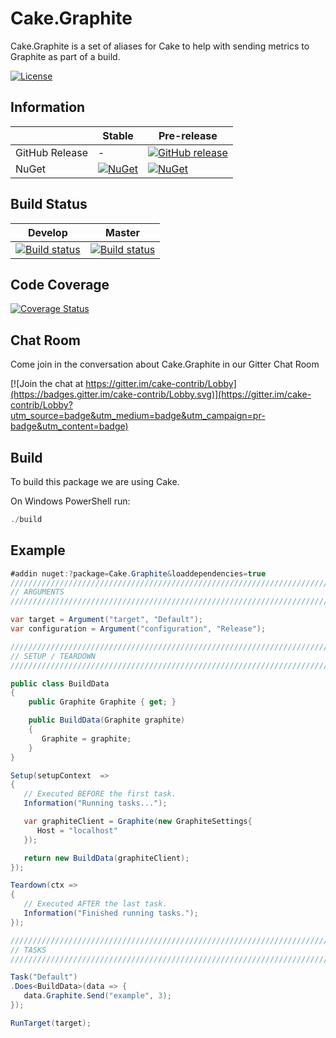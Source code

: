 # Cake.Graphite

Cake.Graphite is a set of aliases for Cake to help with sending metrics to Graphite as part of a build.

[![License](http://img.shields.io/:license-mit-blue.svg)](http://cake-contrib.mit-license.org)

## Information

| | Stable | Pre-release |
|---|---|---|
|GitHub Release|-|[![GitHub release](https://img.shields.io/github/release/cake-contrib/Cake.Graphite.svg)](https://github.com/cake-contrib/Cake.Graphite/releases/latest)|
|NuGet|[![NuGet](https://img.shields.io/nuget/v/Cake.Graphite.svg)](https://www.nuget.org/packages/Cake.Graphite)|[![NuGet](https://img.shields.io/nuget/vpre/Cake.Graphite.svg)](https://www.nuget.org/packages/Cake.Graphite)|

## Build Status

|Develop|Master|
|:--:|:--:|
|[![Build status](https://ci.appveyor.com/api/projects/status/lemrvbiemwqd2ssu?svg=true)](https://ci.appveyor.com/project/cakecontrib/cake-graphite)|[![Build status](https://ci.appveyor.com/api/projects/status/lemrvbiemwqd2ssu/branch/master?svg=true)](https://ci.appveyor.com/project/cakecontrib/cake-graphite/branch/master)|

## Code Coverage

[![Coverage Status](https://coveralls.io/repos/github/cake-contrib/Cake.Graphite/badge.svg?branch=master)](https://coveralls.io/github/cake-contrib/Cake.Graphite?branch=master)

## Chat Room

Come join in the conversation about Cake.Graphite in our Gitter Chat Room

[![Join the chat at https://gitter.im/cake-contrib/Lobby](https://badges.gitter.im/cake-contrib/Lobby.svg)](https://gitter.im/cake-contrib/Lobby?utm_source=badge&utm_medium=badge&utm_campaign=pr-badge&utm_content=badge)

## Build

To build this package we are using Cake.

On Windows PowerShell run:

```powershell
./build
```

## Example
```csharp
#addin nuget:?package=Cake.Graphite&loaddependencies=true
///////////////////////////////////////////////////////////////////////////////
// ARGUMENTS
///////////////////////////////////////////////////////////////////////////////

var target = Argument("target", "Default");
var configuration = Argument("configuration", "Release");

///////////////////////////////////////////////////////////////////////////////
// SETUP / TEARDOWN
///////////////////////////////////////////////////////////////////////////////

public class BuildData
{
    public Graphite Graphite { get; }

    public BuildData(Graphite graphite)
    {
       Graphite = graphite;
    }
}

Setup(setupContext  =>
{
   // Executed BEFORE the first task.
   Information("Running tasks...");

   var graphiteClient = Graphite(new GraphiteSettings{
      Host = "localhost"
   });

   return new BuildData(graphiteClient);
});

Teardown(ctx =>
{
   // Executed AFTER the last task.
   Information("Finished running tasks.");
});

///////////////////////////////////////////////////////////////////////////////
// TASKS
///////////////////////////////////////////////////////////////////////////////

Task("Default")
.Does<BuildData>(data => {
   data.Graphite.Send("example", 3);
});

RunTarget(target);
```
